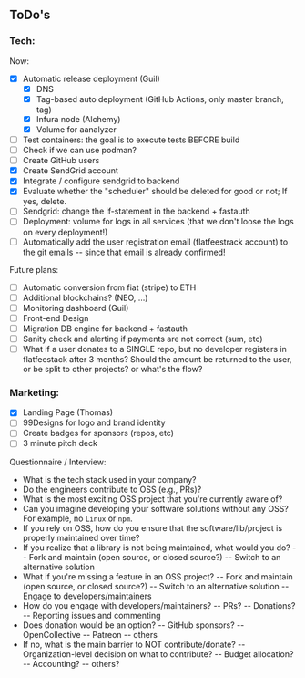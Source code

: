 ## ToDo's

### Tech:

Now:
- [x] Automatic release deployment (Guil)
  - [x] DNS
  - [x] Tag-based auto deployment (GitHub Actions, only master branch, tag)
  - [x] Infura node (Alchemy)
  - [x] Volume for aanalyzer
- [ ] Test containers: the goal is to execute tests BEFORE build
- [ ] Check if we can use podman?
- [ ] Create GitHub users
- [x] Create SendGrid account
- [x] Integrate / configure sendgrid to backend
- [x] Evaluate whether the "scheduler" should be deleted for good or not; If yes, delete.
- [ ] Sendgrid: change the if-statement in the backend + fastauth
- [ ] Deployment: volume for logs in all services (that we don't loose the logs on every deployment!)
- [ ] Automatically add the user registration email (flatfeestrack account) to the git emails -- since that email is already confirmed! 

Future plans:
- [ ] Automatic conversion from fiat (stripe) to ETH
- [ ] Additional blockchains? (NEO, ...)
- [ ] Monitoring dashboard (Guil)
- [ ] Front-end Design
- [ ] Migration DB engine for backend + fastauth
- [ ] Sanity check and alerting if payments are not correct (sum, etc)
- [ ] What if a user donates to a SINGLE repo, but no developer registers 
in flatfeestack after 3 months? Should the amount be returned to the user, or be 
split to other projects? or what's the flow? 

### Marketing:

- [x] Landing Page (Thomas)
- [ ] 99Designs for logo and brand identity
- [ ] Create badges for sponsors (repos, etc)
- [ ] 3 minute pitch deck

Questionnaire / Interview:

- What is the tech stack used in your company?
- Do the engineers contribute to OSS (e.g., PRs)?
- What is the most exciting OSS project that you're currently aware of?
- Can you imagine developing your software solutions without any OSS? For example, no `Linux` or `npm`.
- If you rely on OSS, how do you ensure that the software/lib/project is properly maintained over time?
- If you realize that a library is not being maintained, what would you do?
  -- Fork and maintain (open source, or closed source?)
  -- Switch to an alternative solution
- What if you're missing a feature in an OSS project?
  -- Fork and maintain (open source, or closed source?)
  -- Switch to an alternative solution
  -- Engage to developers/maintainers
- How do you engage with developers/maintainers?
  -- PRs?
  -- Donations?
  -- Reporting issues and commenting
- Does donation would be an option?
  -- GitHub sponsors?
  -- OpenCollective
  -- Patreon
  -- others
- If no, what is the main barrier to NOT contribute/donate?
  -- Organization-level decision on what to contribute?
  -- Budget allocation?
  -- Accounting?
  -- others?
  